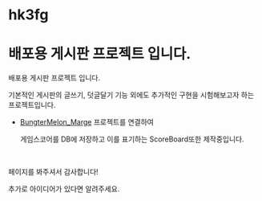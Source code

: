 # hk3fg

<h1>배포용 게시판 프로젝트 입니다.</h1>

<div>
<p>배포용 게시판 프로젝트 입니다.</p>

<p>기본적인 게시판의 글쓰기, 덧글달기 기능 외에도 추가적인 구현을 시험해보고자 하는 프로젝트입니다.</p>
<ul>
    <li><p><a href="https://github.com/InGukOh/BungterMelon_Marge">BungterMelon_Marge</a> 프로젝트를 연결하여</p>
<p>게임스코어를 DB에 저장하고 이를 표기하는 ScoreBoard또한 제작중입니다.</p></li>
</ul>

<br>
<p>페이지를 봐주셔서 감사합니다!</p>
<p>추가로 아이디어가 있다면 알려주세요.</p>

<br><br>

</div>
